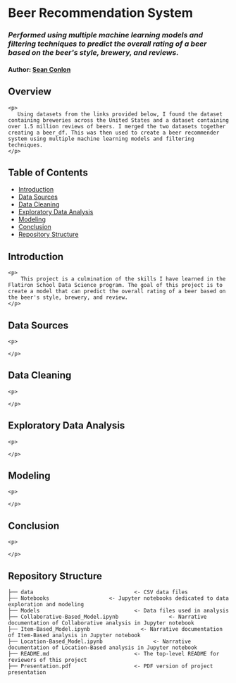 # Beer Recommendation System 
### <i> Performed using multiple machine learning models and filtering techniques to predict the overall rating of a beer based on the beer's style, brewery, and reviews. </i> 

#### Author: [Sean Conlon](https://www.linkedin.com/in/seanconlon29/)

## Overview
    <p>
       Using datasets from the links provided below, I found the dataset containing breweries across the United States and a dataset containing over 1.5 million reviews of beers. I merged the two datasets together creating a beer_df. This was then used to create a beer recommender system using multiple machine learning models and filtering techniques.
    </p>


## Table of Contents

- [Introduction](#introduction)
- [Data Sources](#data-sources)
- [Data Cleaning](#data-cleaning)
- [Exploratory Data Analysis](#exploratory-data-analysis)
- [Modeling](#modeling)
- [Conclusion](#conclusion)
- [Repository Structure](#repository-structure)

## Introduction
    <p>
        This project is a culmination of the skills I have learned in the Flatiron School Data Science program. The goal of this project is to create a model that can predict the overall rating of a beer based on the beer's style, brewery, and review. 
    </p>

## Data Sources
    <p>
        
    </p>
## Data Cleaning
    <p>
       
    </p>

## Exploratory Data Analysis
    <p>
        
    </p>

## Modeling
    <p>
        
    </p>

## Conclusion
    <p>
        
    </p>

## Repository Structure

```
├── data                                <- CSV data files
├── Notebooks                   <- Jupyter notebooks dedicated to data exploration and modeling
├── Models                              <- Data files used in analysis
├── Collaborative-Based_Model.ipynb                <- Narrative documentation of Collaborative analysis in Jupyter notebook
├── Item-Based_Model.ipynb                <- Narrative documentation of Item-Based analysis in Jupyter notebook
├── Location-Based_Model.ipynb                <- Narrative documentation of Location-Based analysis in Jupyter notebook
├── README.md                           <- The top-level README for reviewers of this project
├── Presentation.pdf                    <- PDF version of project presentation
```